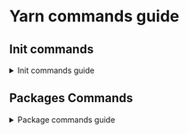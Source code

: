 # Yarn commands guide

## Init commands

<details>
  <summary>
  Init commands guide
  </summary>

### Initialize project

```shell
yarn init -y # Makes a simple package json
yarn init # This use a command form to fill package.json
```

</details>

## Packages Commands

<details>
  <summary>
  Package commands guide
  </summary>

### Add dependency

```shell
yarn add bootstrap
```

</details>
